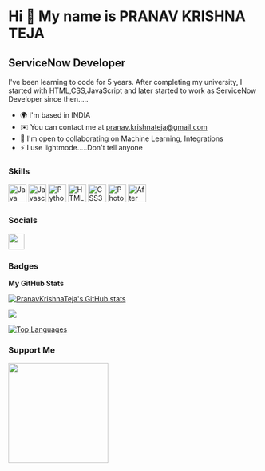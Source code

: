 Hi 👋 My name is PRANAV KRISHNA TEJA
====================================

ServiceNow Developer
--------------------

I've been learning to code for 5 years. After completing my university, I started with HTML,CSS,JavaScript and later started to work as ServiceNow Developer since then.....

*   🌍  I'm based in INDIA
*   ✉️  You can contact me at [pranav.krishnateja@gmail.com](mailto:pranav.krishnateja@gmail.com)
*   🤝  I'm open to collaborating on Machine Learning, Integrations
*   ⚡  I use lightmode.....Don't tell anyone

### Skills
<p align="left">
                                <a href="https://www.oracle.com/java/" target="_blank" rel="noreferrer"><img src="https://raw.githubusercontent.com/danielcranney/readme-generator/main/public/icons/skills/java-colored.svg" width="36" height="36" alt="Java" /></a>
                                <a href="https://developer.mozilla.org/en-US/docs/Web/JavaScript" target="_blank" rel="noreferrer"><img src="https://raw.githubusercontent.com/danielcranney/readme-generator/main/public/icons/skills/javascript-colored.svg" width="36" height="36" alt="Javascript" /></a>
                                <a href="https://www.python.org/" target="_blank" rel="noreferrer"><img src="https://raw.githubusercontent.com/danielcranney/readme-generator/main/public/icons/skills/python-colored.svg" width="36" height="36" alt="Python" /></a>
                                <a href="https://developer.mozilla.org/en-US/docs/Glossary/HTML5" target="_blank" rel="noreferrer"><img src="https://raw.githubusercontent.com/danielcranney/readme-generator/main/public/icons/skills/html5-colored.svg" width="36" height="36" alt="HTML5" /></a>
                                <a href="https://www.w3.org/TR/CSS/#css" target="_blank" rel="noreferrer"><img src="https://raw.githubusercontent.com/danielcranney/readme-generator/main/public/icons/skills/css3-colored.svg" width="36" height="36" alt="CSS3" /></a>
                                <a href="https://www.adobe.com/uk/products/photoshop.html" target="_blank" rel="noreferrer"><img src="https://raw.githubusercontent.com/danielcranney/readme-generator/main/public/icons/skills/photoshop-colored-dark.svg" width="36" height="36" alt="Photoshop" /></a>
                                <a href="https://www.adobe.com/uk/products/aftereffects.html" target="_blank" rel="noreferrer"><img src="https://raw.githubusercontent.com/danielcranney/readme-generator/main/public/icons/skills/aftereffects-colored-dark.svg" width="36" height="36" alt="After Effects" /></a>
                    </p>
                    

### Socials
<p align="left"> 
                                <p align="left"> <a href="https://www.linkedin.com/in/pranav-krishna-630643188/" target="_blank" rel="noreferrer"><img src="https://raw.githubusercontent.com/danielcranney/readme-generator/main/public/icons/socials/linkedin.svg" width="32" height="32" /></a></p>
                  
### Badges

<b>My GitHub Stats</b>

<a href="http://www.github.com/PranavKrishnaTeja"><img src="https://github-readme-stats.vercel.app/api?username=PranavKrishnaTeja&show_icons=true&hide=&count_private=true&title_color=0891b2&text_color=ffffff&icon_color=ffffff&bg_color=181824&hide_border=true&show_icons=true" alt="PranavKrishnaTeja's GitHub stats" /></a>

<a href="http://www.github.com/PranavKrishnaTeja"><img src="https://github-readme-streak-stats.herokuapp.com/?user=PranavKrishnaTeja&stroke=ffffff&background=181824&ring=0891b2&fire=0891b2&currStreakNum=ffffff&currStreakLabel=0891b2&sideNums=ffffff&sideLabels=ffffff&dates=ffffff&hide_border=true" /></a>

<a href="https://github.com/PranavKrishnaTeja" align="left"><img src="https://github-readme-stats.vercel.app/api/top-langs/?username=PranavKrishnaTeja&langs_count=10&title_color=0891b2&text_color=ffffff&icon_color=ffffff&bg_color=181824&hide_border=true&locale=en&custom_title=Top%20%Languages" alt="Top Languages" /></a>

### Support Me
<a href="https://www.buymeacoffee.com/krishnapra7"><img src="https://cdn.buymeacoffee.com/buttons/v2/default-yellow.png" width="200" /></a>
